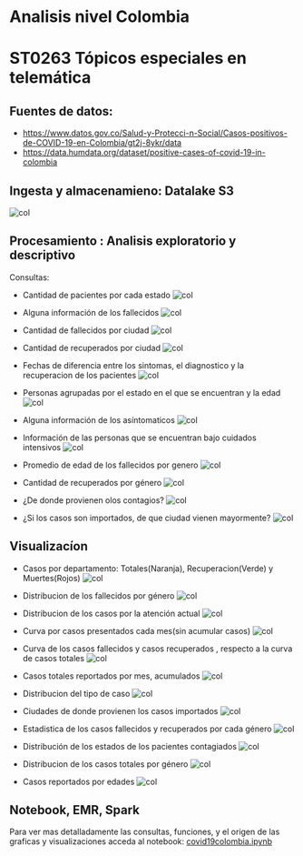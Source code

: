 # Analisis nivel Colombia
# ST0263 Tópicos especiales en telemática


## Fuentes de datos:

* https://www.datos.gov.co/Salud-y-Protecci-n-Social/Casos-positivos-de-COVID-19-en-Colombia/gt2j-8ykr/data
* https://data.humdata.org/dataset/positive-cases-of-covid-19-in-colombia

## Ingesta y almacenamieno: Datalake S3
  ![col](images/co1.png)
  
## Procesamiento : Analisis exploratorio y descriptivo
  
  Consultas:
  
  * Cantidad de pacientes por cada estado
  ![col](images/c1.PNG)
  
  * Alguna información de los fallecidos
  ![col](images/c2.PNG)
  
  * Cantidad de fallecidos por ciudad
  ![col](images/c3.PNG)
  
  * Cantidad de recuperados por ciudad
  ![col](images/c4.PNG)
  
  * Fechas de diferencia entre los sintomas, el diagnostico y la recuperacion de los pacientes
  ![col](images/c5.PNG)
  
  * Personas agrupadas por el estado en el que se encuentran y la edad
  ![col](images/c6.PNG)
  
  * Alguna información de los asíntomaticos
  ![col](images/c7.PNG)
  
  * Información de las personas que se encuentran bajo cuidados intensivos
  ![col](images/c8.PNG)
  
  * Promedio de edad de los fallecidos por genero
  ![col](images/c9.PNG)
  
  * Cantidad de recuperados por género
  ![col](images/c10.PNG)
  
  * ¿De donde provienen olos contagios?
  ![col](images/c11.PNG)
  
  * ¿Si los casos son importados, de que ciudad vienen mayormente?
  ![col](images/c12.PNG)
  
## Visualizacíon 
  
  * Casos por departamento: Totales(Naranja), Recuperacion(Verde) y Muertes(Rojos)
    ![col](images/co3.png)
    
    
  
  * Distribucion de los fallecidos por género
    ![col](images/co4.png)
  
  
  
  * Distribucion de los casos por la atención actual
    ![col](images/co6.png)
  
  
    
  * Curva por casos presentados cada mes(sin acumular casos)
    ![col](images/co7.png)
  
  
  
  * Curva de los casos fallecidos y casos recuperados , respecto a la curva de casos totales
    ![col](images/co8.png)
  
  
  
  * Casos totales reportados por mes, acumulados
    ![col](images/co9.png)
  
  
  
  
  * Distribucion del tipo de caso
    ![col](images/co11.png)
  
  
  
  * Ciudades de donde provienen los casos importados 
    ![col](images/co12.png)
  
  
  
  * Estadistica de los casos fallecidos y recuperados por cada género
    ![col](images/co13.png)
  
  
  
  * Distribución de los estados de los pacientes contagiados
    ![col](images/co14.png)
    
    
    
    
   * Distribucion de los casos totales por género
    ![col](images/co5.png)
  
  
  
  
   * Casos reportados por edades
    ![col](images/co10.png)
  
## Notebook, EMR, Spark

Para ver mas detalladamente las consultas, funciones, y el origen de las graficas y visualizaciones acceda al notebook:
[covid19colombia.ipynb](covid19colombia.ipynb)
